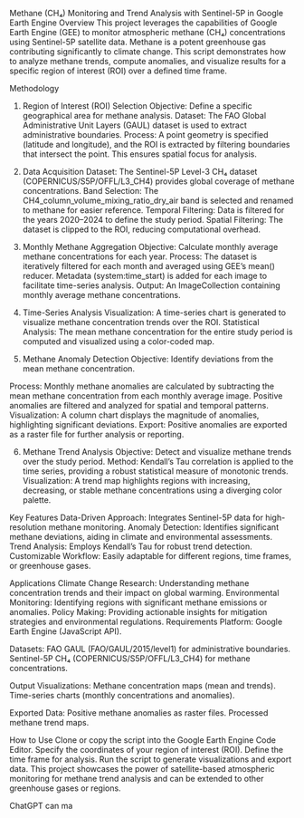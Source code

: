 Methane (CH₄) Monitoring and Trend Analysis with Sentinel-5P in Google Earth Engine
Overview
This project leverages the capabilities of Google Earth Engine (GEE) to monitor atmospheric methane (CH₄) concentrations using Sentinel-5P satellite data. Methane is a potent greenhouse gas contributing significantly to climate change. This script demonstrates how to analyze methane trends, compute anomalies, and visualize results for a specific region of interest (ROI) over a defined time frame.

Methodology

1. Region of Interest (ROI) Selection
Objective: Define a specific geographical area for methane analysis.
Dataset: The FAO Global Administrative Unit Layers (GAUL) dataset is used to extract administrative boundaries.
Process: A point geometry is specified (latitude and longitude), and the ROI is extracted by filtering boundaries that intersect the point. This ensures spatial focus for analysis.

2. Data Acquisition
Dataset: The Sentinel-5P Level-3 CH₄ dataset (COPERNICUS/S5P/OFFL/L3_CH4) provides global coverage of methane concentrations.
Band Selection: The CH4_column_volume_mixing_ratio_dry_air band is selected and renamed to methane for easier reference.
Temporal Filtering: Data is filtered for the years 2020–2024 to define the study period.
Spatial Filtering: The dataset is clipped to the ROI, reducing computational overhead.

3. Monthly Methane Aggregation
Objective: Calculate monthly average methane concentrations for each year.
Process: The dataset is iteratively filtered for each month and averaged using GEE’s mean() reducer. Metadata (system:time_start) is added for each image to facilitate time-series analysis.
Output: An ImageCollection containing monthly average methane concentrations.

4. Time-Series Analysis
Visualization: A time-series chart is generated to visualize methane concentration trends over the ROI.
Statistical Analysis: The mean methane concentration for the entire study period is computed and visualized using a color-coded map.

5. Methane Anomaly Detection
Objective: Identify deviations from the mean methane concentration.

Process:
Monthly methane anomalies are calculated by subtracting the mean methane concentration from each monthly average image.
Positive anomalies are filtered and analyzed for spatial and temporal patterns.
Visualization: A column chart displays the magnitude of anomalies, highlighting significant deviations.
Export: Positive anomalies are exported as a raster file for further analysis or reporting.

6. Methane Trend Analysis
Objective: Detect and visualize methane trends over the study period.
Method: Kendall’s Tau correlation is applied to the time series, providing a robust statistical measure of monotonic trends.
Visualization: A trend map highlights regions with increasing, decreasing, or stable methane concentrations using a diverging color palette.

Key Features
Data-Driven Approach: Integrates Sentinel-5P data for high-resolution methane monitoring.
Anomaly Detection: Identifies significant methane deviations, aiding in climate and environmental assessments.
Trend Analysis: Employs Kendall’s Tau for robust trend detection.
Customizable Workflow: Easily adaptable for different regions, time frames, or greenhouse gases.

Applications
Climate Change Research: Understanding methane concentration trends and their impact on global warming.
Environmental Monitoring: Identifying regions with significant methane emissions or anomalies.
Policy Making: Providing actionable insights for mitigation strategies and environmental regulations.
Requirements
Platform: Google Earth Engine (JavaScript API).

Datasets:
FAO GAUL (FAO/GAUL/2015/level1) for administrative boundaries.
Sentinel-5P CH₄ (COPERNICUS/S5P/OFFL/L3_CH4) for methane concentrations.

Output Visualizations:
Methane concentration maps (mean and trends).
Time-series charts (monthly concentrations and anomalies).

Exported Data:
Positive methane anomalies as raster files.
Processed methane trend maps.

How to Use
Clone or copy the script into the Google Earth Engine Code Editor.
Specify the coordinates of your region of interest (ROI).
Define the time frame for analysis.
Run the script to generate visualizations and export data.
This project showcases the power of satellite-based atmospheric monitoring for methane trend analysis and can be extended to other greenhouse gases or regions.














ChatGPT can ma
